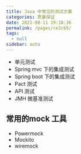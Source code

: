 ```yaml
---
title: Java 中常见的测试方案
categories: 质量保证
date: 2021-08-11 19:18:36
permalink: /pages/ce2c65/
tags: 
  - null
sidebar: auto
---
```


- 单元测试
- Spring mvc 下的集成测试
- Spring boot 下的集成测试
- Pact 测试
- API 测试
- JMH 微基准测试

## 常用的mock 工具

- Powermock
- Mockito
- wiremock

